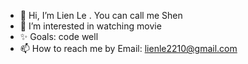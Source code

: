 - 👋 Hi, I’m Lien Le . You can call me Shen
- 👀 I’m interested in watching movie
- ✨ Goals: code well
- 📫 How to reach me by Email: lienle2210@gmail.com
